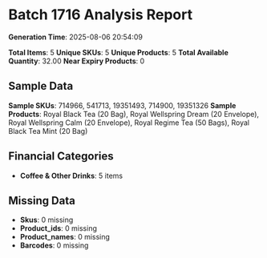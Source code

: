 # Batch 1716 Analysis Report

**Generation Time**: 2025-08-06 20:54:09

**Total Items**: 5
**Unique SKUs**: 5
**Unique Products**: 5
**Total Available Quantity**: 32.00
**Near Expiry Products**: 0

## Sample Data
**Sample SKUs**: 714966, 541713, 19351493, 714900, 19351326
**Sample Products**: Royal Black Tea (20 Bag), Royal Wellspring Dream (20 Envelope), Royal Wellspring Calm (20 Envelope), Royal Regime Tea (50 Bags), Royal Black Tea Mint (20 Bag)

## Financial Categories
- **Coffee & Other Drinks**: 5 items

## Missing Data
- **Skus**: 0 missing
- **Product_ids**: 0 missing
- **Product_names**: 0 missing
- **Barcodes**: 0 missing
